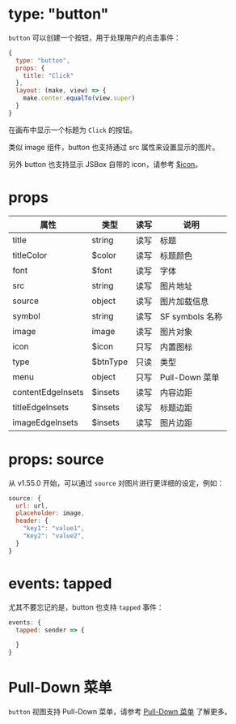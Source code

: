 # type: "button"

`button` 可以创建一个按钮，用于处理用户的点击事件：

```js
{
  type: "button",
  props: {
    title: "Click"
  },
  layout: (make, view) => {
    make.center.equalTo(view.super)
  }
}
```

在画布中显示一个标题为 `Click` 的按钮。

类似 image 组件，button 也支持通过 src 属性来设置显示的图片。

另外 button 也支持显示 JSBox 自带的 icon，请参考 [$icon](data/method.md?id=iconcode-color-size)。

# props

属性 | 类型 | 读写 | 说明
---|---|---|---
title | string | 读写 | 标题
titleColor | $color | 读写 | 标题颜色
font | $font | 读写 | 字体
src | string | 读写 | 图片地址
source | object | 读写 | 图片加载信息
symbol | string | 读写 | SF symbols 名称
image | image | 读写 | 图片对象
icon | $icon | 只写 | 内置图标
type | $btnType | 只读 | 类型
menu | object | 只写 | Pull-Down 菜单
contentEdgeInsets | $insets | 读写 | 内容边距
titleEdgeInsets | $insets | 读写 | 标题边距
imageEdgeInsets | $insets | 读写 | 图片边距

# props: source

从 v1.55.0 开始，可以通过 `source` 对图片进行更详细的设定，例如：

```js
source: {
  url: url,
  placeholder: image,
  header: {
    "key1": "value1",
    "key2": "value2",
  }
}
```

# events: tapped

尤其不要忘记的是，button 也支持 `tapped` 事件：

```js
events: {
  tapped: sender => {
    
  }
}
```

# Pull-Down 菜单

`button` 视图支持 Pull-Down 菜单，请参考 [Pull-Down 菜单](uikit/context-menu?id=pull-down-菜单) 了解更多。